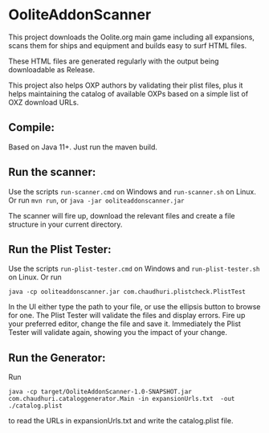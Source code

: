 # OoliteAddonScanner

This project downloads the Oolite.org main game including all expansions,
scans them for ships and equipment and builds easy to surf HTML files.

These HTML files are generated regularly with the output being downloadable as Release.

This project also helps OXP authors by validating their plist files, plus it
helps maintaining the catalog of available OXPs based on a simple list of
OXZ download URLs.

## Compile:
Based on Java 11+. Just run the maven build.

## Run the scanner:
Use the scripts `run-scanner.cmd` on Windows and `run-scanner.sh` on Linux.
Or run `mvn run`, or `java -jar ooliteaddonscanner.jar`

The scanner will fire up, download the relevant files and create a file structure
in your current directory.

## Run the Plist Tester:
Use the scripts `run-plist-tester.cmd` on Windows and `run-plist-tester.sh` on Linux.
Or run

    java -cp ooliteaddonscanner.jar com.chaudhuri.plistcheck.PlistTest

In the UI either type the path to your file, or use the ellipsis button to
browse for one. The Plist Tester will validate the files and display errors.
Fire up your preferred editor, change the file and save it. Immediately the 
Plist Tester will validate again, showing you the impact of your change.

## Run the Generator:
Run

    java -cp target/OoliteAddonScanner-1.0-SNAPSHOT.jar com.chaudhuri.cataloggenerator.Main -in expansionUrls.txt  -out ./catalog.plist

to read the URLs in expansionUrls.txt and write the catalog.plist file.